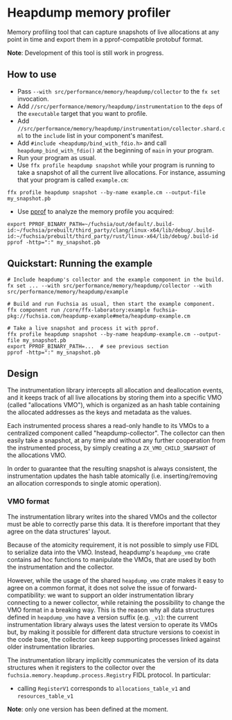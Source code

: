 # Heapdump memory profiler

Memory profiling tool that can capture snapshots of live allocations at any
point in time and export them in a pprof-compatible protobuf format.

**Note**: Development of this tool is still work in progress.

## How to use

* Pass `--with src/performance/memory/heapdump/collector` to the `fx set`
  invocation.
* Add `//src/performance/memory/heapdump/instrumentation` to the `deps` of the
  `executable` target that you want to profile.
* Add `//src/performance/memory/heapdump/instrumentation/collector.shard.cml`
  to the `include` list in your component's manifest.
* Add `#include <heapdump/bind_with_fdio.h>` and call
  `heapdump_bind_with_fdio()` at the beginning of `main` in your program.
* Run your program as usual.
* Use `ffx profile heapdump snapshot` while your program is running to take a
  snapshot of all the current live allocations. For instance, assuming that your
  program is called `example.cm`:

```
ffx profile heapdump snapshot --by-name example.cm --output-file my_snapshot.pb
```

* Use [pprof](https://github.com/google/pprof) to analyze the memory profile you
  acquired:

```
export PPROF_BINARY_PATH=~/fuchsia/out/default/.build-id:~/fuchsia/prebuilt/third_party/clang/linux-x64/lib/debug/.build-id:~/fuchsia/prebuilt/third_party/rust/linux-x64/lib/debug/.build-id
pprof -http=":" my_snapshot.pb
```

## Quickstart: Running the example

```
# Include heapdump's collector and the example component in the build.
fx set ... --with src/performance/memory/heapdump/collector --with src/performance/memory/heapdump/example

# Build and run Fuchsia as usual, then start the example component.
ffx component run /core/ffx-laboratory:example fuchsia-pkg://fuchsia.com/heapdump-example#meta/heapdump-example.cm

# Take a live snapshot and process it with pprof.
ffx profile heapdump snapshot --by-name heapdump-example.cm --output-file my_snapshot.pb
export PPROF_BINARY_PATH=...  # see previous section
pprof -http=":" my_snapshot.pb
```

## Design

The instrumentation library intercepts all allocation and deallocation events,
and it keeps track of all live allocations by storing them into a specific VMO
(called "allocations VMO"), which is organized as an hash table containing
the allocated addresses as the keys and metadata as the values.

Each instrumented process shares a read-only handle to its VMOs to a centralized
component called "heapdump-collector". The collector can then easily take a
snapshot, at any time and without any further cooperation from the instrumented
process, by simply creating a `ZX_VMO_CHILD_SNAPSHOT` of the allocations VMO.

In order to guarantee that the resulting snapshot is always consistent, the
instrumentation updates the hash table atomically (i.e. inserting/removing an
allocation corresponds to single atomic operation).

### VMO format

The instrumentation library writes into the shared VMOs and the collector must
be able to correctly parse this data. It is therefore important that they agree
on the data structures' layout.

Because of the atomicity requirement, it is not possible to simply use FIDL to
serialize data into the VMO. Instead, heapdump's `heapdump_vmo` crate contains
ad hoc functions to manipulate the VMOs, that are used by both the
instrumentation and the collector.

However, while the usage of the shared `heapdump_vmo` crate makes it easy to
agree on a common format, it does not solve the issue of forward-compatibility:
we want to support an older instrumentation library connecting to a newer
collector, while retaining the possibility to change the VMO format in a
breaking way. This is the reason why all data structures defined in
`heapdump_vmo` have a version suffix (e.g. `_v1`): the current instrumentation
library always uses the latest version to operate its VMOs but, by making it
possible for different data structure versions to coexist in the code base, the
collector can keep supporting processes linked against older instrumentation
libraries.

The instrumentation library implicitly communicates the version of its data
structures when it registers to the collector over the
`fuchsia.memory.heapdump.process.Registry` FIDL protocol. In particular:

* calling `RegisterV1` corresponds to `allocations_table_v1` and
  `resources_table_v1`

**Note**: only one version has been defined at the moment.
